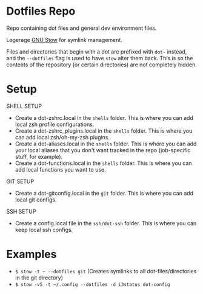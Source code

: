 # Dotfiles Repo
Repo containing dot files and general dev environment files.

Legerage [GNU Stow](https://www.gnu.org/software/stow/) for symlink management.

Files and directories that begin with a dot are prefixed with `dot-` instead, and the `--dotfiles` flag is used to have `stow` alter them back. This is so the contents of the repository (or certain directories) are not completely hidden.

# Setup
SHELL SETUP
- Create a dot-zshrc.local in the `shells` folder. This is where you can add local zsh profile configurations.
- Create a dot-zshrc_plugins.local in the `shells` folder. This is where you can add local zsh/oh-my-zsh plugins.
- Create a dot-aliases.local in the `shells` folder. This is where you can add your local aliases that you don't want tracked in the repo (job-specific stuff, for example).
- Create a dot-functions.local in the `shells` folder. This is where you can add local functions you want to use.

GIT SETUP
- Create a dot-gitconfig.local in the `git` folder. This is where you can add local git configs.

SSH SETUP
- Create a config.local file in the `ssh/dot-ssh` folder. This is where you can keep local ssh configs.

# Examples
- `$ stow -t ~ --dotfiles git` (Creates symlinks to all dot-files/directories in the git directory)
- `$ stow -v5 -t ~/.config --dotfiles -d i3status dot-config`
